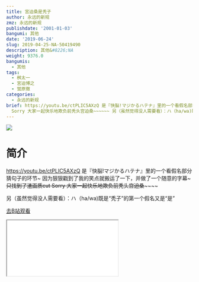 ```yaml
---
title: 宮迫桑是秃子
author: 永远的新规
zmz: 永远的新规
publishdate: '2001-01-03'
bangumi: 其他
date: '2019-06-24'
slug: 2019-04-25-NA-50419490
description: 其他&#8226;NA
weight: 9376.0
bangumis:
  - 其他
tags:
  - 桝太一
  - 宮迫博之
  - 蛍原徹
categories:
  - 永远的新规
brief: https://youtu.be/ctPLIC5AXzQ 是『快脳!マジかるハテナ』里的一个看假名部分猜句子的环节~ 因为狠狠戳到了我的笑点就搬运了一下，并做了一个随意的字幕~~~只找到了渣画质cut
  Sorry 大家一起快乐地欺负前秃头宫迫桑~~~~~~ 另（虽然觉得没人需要看）：ハ（ha/wa)既是“秃子”的第一个假名又是“是”
---
```

![](https://raw.githubusercontent.com/tcgriffith/owaraisite/master/static/tmpimg/5136f142c0a58a3d967e9436cfda171600973dcb.jpg.480.jpg)
# 简介  
https://youtu.be/ctPLIC5AXzQ
是『快脳!マジかるハテナ』里的一个看假名部分猜句子的环节~
因为狠狠戳到了我的笑点就搬运了一下，并做了一个随意的字幕~~~只找到了渣画质cut Sorry
大家一起快乐地欺负前秃头宫迫桑~~~~~~

另（虽然觉得没人需要看）：ハ（ha/wa)既是“秃子”的第一个假名又是“是”  

[去B站观看](https://www.bilibili.com/video/av50419490/)
<div class ="resp-container"><iframe class="testiframe" src="//player.bilibili.com/player.html?aid=50419490"", scrolling="no", allowfullscreen="true" > </iframe></div> 
